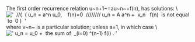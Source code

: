 The first order recurrence relation u~n+1~=au~n~+f(n), has solutions: \\
!['  //(  ( u\_n = a\^n u\_0,    f(n)=0  //////// u\_n = A a\^n +  v\_n   f(n)  is not equal to  0 )  '](../dictionary/equation_images/1686.1..png)
where v~n~ is a particular solution; unless a=1, in which case \\
![' u\_n = u\_0 +  the sum of  \_(i=0) \^(n-1) f(i) . '](../dictionary/equation_images/1686.2..png)
